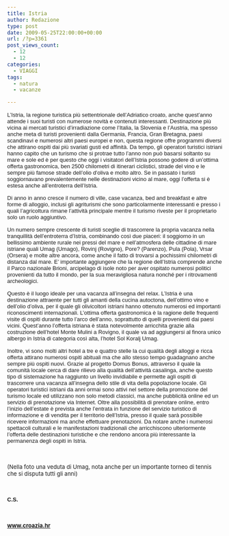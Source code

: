 ```yaml
---
title: Istria
author: Redazione
type: post
date: 2009-05-25T22:00:00+00:00
url: /?p=3361
post_views_count:
  - 12
  - 12
categories:
  - VIAGGI
tags:
  - natura
  - vacanze

---
```

<p style="text&#45;align: left; ">
  <span style="font&#45;size: small; "><font face="Tahoma, sans&#45;serif">L&rsquo;Istria, la regione turistica pi&ugrave; settentrionale dell&rsquo;Adriatico croato, anche quest&rsquo;anno attende i suoi turisti con numerose novit&agrave; e contenuti interessanti. Destinazione pi&ugrave; vicina ai mercati turistici d&rsquo;irradiazione come l&rsquo;Italia, la Slovenia e l&rsquo;Austria, ma spesso anche meta di turisti provenienti dalla Germania, Francia, Gran Bretagna, paesi scandinavi e numerosi altri paesi europei e non, questa regione offre programmi diversi che attirano ospiti dai pi&ugrave; svariati gusti ed affinit&agrave;. Da tempo, gli operatori turistici istriani hanno capito che un turismo che si protrae tutto l&rsquo;anno non pu&ograve; basarsi soltanto su mare e sole ed &egrave; per questo che oggi i visitatori dell&rsquo;Istria possono godere di un&rsquo;ottima offerta gastronomica, ben 2500 chilometri di itinerari ciclistici, strade del vino e le sempre pi&ugrave; famose strade dell&rsquo;olio d&rsquo;oliva e molto altro. Se in passato i turisti soggiornavano prevalentemente nelle destinazioni vicino al mare, oggi l&rsquo;offerta si &egrave; estesa anche all&rsquo;entroterra dell&rsquo;Istria. </font></span>
</p>

<p style="margin&#45;bottom: 0cm; text&#45;align: left; ">
  <span style="font&#45;size: small; "><font face="Tahoma, sans&#45;serif">Di anno in anno cresce il numero di ville, case vacanza, bed and breakfast e altre forme di alloggio, inclusi gli agriturismi che sono particolarmente interessanti e presso i quali l&rsquo;agricoltura rimane l&rsquo;attivit&agrave; principale mentre il turismo riveste per il proprietario solo un ruolo aggiuntivo.</font></span>
</p>

<p style="margin&#45;bottom: 0cm; text&#45;align: left; ">
  <span style="font&#45;size: small; "><font face="Tahoma, sans&#45;serif">Un numero sempre crescente di turisti sceglie di trascorrere la propria vacanza nella tranquillit&agrave; dell&rsquo;entroterra d&rsquo;Istria, combinando cos&igrave; due piaceri: il soggiorno in un bellissimo ambiente rurale nei pressi del mare e nell&rsquo;atmosfera delle cittadine di mare istriane quali Umag (Umago), Rovinj (Rovigno), Pore? (Parenzo), Pula (Pola), Vrsar (Orsera) e molte altre ancora, come anche il fatto di trovarsi a pochissimi chilometri di distanza dal mare. E&#8217; importante aggiungere che la regione dell&rsquo;Istria comprende anche il Parco nazionale Brioni, arcipelago di isole noto per aver ospitato numerosi politici provenienti da tutto il mondo, per la sua meravigliosa natura nonch&eacute; per i ritrovamenti archeologici. </font></span>
</p>

<p style="margin&#45;bottom: 0cm; text&#45;align: left; ">
  <span style="font&#45;size: small; "><font face="Tahoma, sans&#45;serif">Questo &egrave; il luogo ideale per una vacanza all&rsquo;insegna del relax. L&rsquo;Istria &egrave; una destinazione attraente per tutti gli amanti della cucina autoctona, dell&rsquo;ottimo vino e dell&rsquo;olio d&rsquo;oliva, per il quale gli olivicoltori istriani hanno ottenuto numerosi ed importanti riconoscimenti internazionali. L&rsquo;ottima offerta gastronomica &egrave; la ragione delle frequenti visite di ospiti durante tutto l&rsquo;arco dell&rsquo;anno, soprattutto di quelli provenienti dai paesi vicini. Quest&rsquo;anno l&rsquo;offerta istriana &egrave; stata notevolmente arricchita grazie alla costruzione dell&rsquo;hotel Monte Mulini a Rovigno, il quale va ad aggiungersi al finora unico albergo in Istria di categoria cos&igrave; alta, l&rsquo;hotel Sol Koralj Umag. </font></span>
</p>

<p style="margin&#45;bottom: 0cm; text&#45;align: left; ">
  <span style="font&#45;size: small; "><font face="Tahoma, sans&#45;serif">Inoltre, vi sono molti altri hotel a tre e quattro stelle la cui qualit&agrave; degli alloggi e ricca offerta attirano numerosi ospiti abituali ma che allo stesso tempo guadagnano anche sempre pi&ugrave; ospiti nuovi. Grazie al progetto Domus Bonus, attraverso il quale la comunit&agrave; locale cerca di dare rilievo alla qualit&agrave; dell&rsquo;attivit&agrave; casalinga, anche questo tipo di sistemazione ha raggiunto un livello invidiabile e permette agli ospiti di trascorrere una vacanza all&rsquo;insegna dello stile di vita della popolazione locale. Gli operatori turistici istriani da anni ormai sono attivi nel settore della promozione del turismo locale ed utilizzano non solo metodi classici, ma anche pubblicit&agrave; online ed un servizio di prenotazione via Internet. Oltre alla possibilit&agrave; di prenotare online, entro l&rsquo;inizio dell&rsquo;estate &egrave; prevista anche l&rsquo;entrata in funzione del servizio turistico di informazione e di vendita per il territorio dell&rsquo;Istria, presso il quale sar&agrave; possibile ricevere informazioni ma anche effettuare prenotazioni. Da notare anche i numerosi spettacoli culturali e le manifestazioni tradizionali che arricchiscono ulteriormente l&rsquo;offerta delle destinazioni turistiche e che rendono ancora pi&ugrave; interessante la permanenza degli ospiti in Istria.</font></span>
</p>

<p style="margin&#45;bottom: 0cm; text&#45;align: left; ">
  &nbsp;
</p>

<p style="margin&#45;bottom: 0cm; text&#45;align: left; ">
  <span style="font&#45;size: small; ">(Nella foto una veduta di Umag, nota anche per un importante torneo di tennis che si disputa tutti gli anni)</span>
</p>

<p align="justify" style="margin&#45;bottom: 0cm">
  &nbsp;
</p>

<p align="justify" style="margin&#45;bottom: 0cm">
  <font face="Tahoma, sans&#45;serif"><font size="2"><strong>C.S.</strong></font></font>
</p>

<p align="justify" style="margin&#45;bottom: 0cm">
  &nbsp;
</p>

<p align="justify" style="margin&#45;bottom: 0cm">
  <strong><font size="2"><a href="https://www.croazia.hr/">www.croazia.hr</a> </font></strong>
</p>

<p align="justify" style="margin&#45;bottom: 0cm">
  &nbsp;
</p>